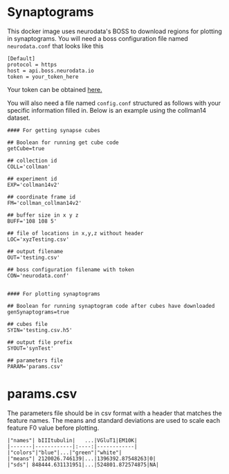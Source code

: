
# Synaptograms

This docker image uses neurodata's BOSS to download regions
for plotting in synaptograms.  You will need a boss
configuration file named `neurodata.conf` that looks like this

```
[Default]
protocol = https
host = api.boss.neurodata.io
token = your_token_here
```

Your token can be obtained [here.](https://api.boss.neurodata.io/v1/mgmt/token)

You will also need a file named `config.conf` structured as follows with
your specific information filled in.  Below is an example using the
collman14 dataset. 

```
#### For getting synapse cubes

## Boolean for running get cube code
getCube=true

## collection id
COLL='collman'

## experiment id
EXP='collman14v2'

## coordinate frame id
FM='collman_collman14v2'

## buffer size in x y z
BUFF='108 108 5'      

## file of locations in x,y,z without header
LOC='xyzTesting.csv' 

## output filename 
OUT='testing.csv'

## boss configuration filename with token
CON='neurodata.conf'


#### For plotting synaptograms

## Boolean for running synaptogram code after cubes have downloaded
genSynaptograms=true

## cubes file
SYIN='testing.csv.h5'

## output file prefix
SYOUT='synTest'

## parameters file
PARAM='params.csv'
```


# params.csv

The parameters file should be in csv format with a header that matches
the feature names. 
The means and standard deviations are used to scale each feature F0
value before plotting. 

```
|"names"| bIIItubulin|   ...|VGluT1|EM10K|
|-------|------------|:----:|------------|
|"colors"|"blue"|...|"green"|"white"|
|"means"| 2120026.746139|...|1396392.87548263|0|
|"sds"| 848444.631131951|...|524801.872574875|NA|
```
